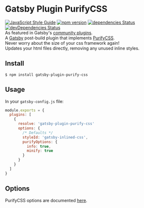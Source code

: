 # Gatsby Plugin PurifyCSS
[![JavaScript Style Guide](https://img.shields.io/badge/code_style-standard-brightgreen.svg)](https://standardjs.com)
 [![npm version](https://badge.fury.io/js/gatsby-plugin-purify-css.svg)](https://badge.fury.io/js/gatsby-plugin-purify-css) [![dependencies Status](https://david-dm.org/rongierlach/gatsby-plugin-purify-css/status.svg)](https://david-dm.org/rongierlach/gatsby-plugin-purify-css) [![devDependencies Status](https://david-dm.org/rongierlach/gatsby-plugin-purify-css/dev-status.svg)](https://david-dm.org/rongierlach/gatsby-plugin-purify-css?type=dev)  
As featured in Gatsby's [community plugins](https://www.gatsbyjs.org/docs/plugins/#community-plugins).  
A [Gatsby](https://github.com/gatsbyjs/gatsby) post-build plugin that implements [PurifyCSS](https://github.com/purifycss/purifycss).  
Never worry about the size of your css framework again!  
Updates your html files directly, removing any unused inline styles.

## Install
`$ npm install gatsby-plugin-purify-css`

## Usage
In your `gatsby-config.js` file:
```javascript
module.exports = {
  plugins: [
    {
      resolve: 'gatsby-plugin-purify-css'
      options: {
        /* Defaults */
        styleId: 'gatsby-inlined-css',
        purifyOptions: {
          info: true,
          minify: true
        }
      }
    }
  ]
}
```

## Options
PurifyCSS options are documented [here](https://github.com/purifycss/purifycss#the-optional-options-argument).
